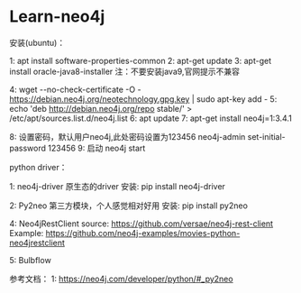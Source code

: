 # Learn-neo4j
安装(ubuntu)：

1: apt install software-properties-common
2: apt-get update
3: apt-get install oracle-java8-installer
注：不要安装java9,官网提示不兼容

4: wget --no-check-certificate -O - https://debian.neo4j.org/neotechnology.gpg.key | sudo apt-key add -
5: echo 'deb http://debian.neo4j.org/repo stable/' > /etc/apt/sources.list.d/neo4j.list
6: apt update
7: apt-get install neo4j=1:3.4.1

8: 设置密码，默认用户neo4j,此处密码设置为123456
   neo4j-admin set-initial-password 123456
9: 启动
   neo4j start

python driver：

1: neo4j-driver 原生态的driver
安装: 
     pip install neo4j-driver

2: Py2neo 第三方模块，个人感觉相对好用
安装:
   pip install py2neo

4: Neo4jRestClient
   source: https://github.com/versae/neo4j-rest-client
   Example: https://github.com/neo4j-examples/movies-python-neo4jrestclient

5: Bulbflow
   
参考文档：
1: https://neo4j.com/developer/python/#_py2neo
 
